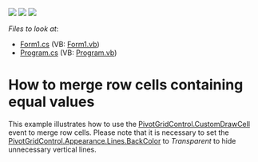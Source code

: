 <!-- default badges list -->
![](https://img.shields.io/endpoint?url=https://codecentral.devexpress.com/api/v1/VersionRange/128582305/10.1.6%2B)
[![](https://img.shields.io/badge/Open_in_DevExpress_Support_Center-FF7200?style=flat-square&logo=DevExpress&logoColor=white)](https://supportcenter.devexpress.com/ticket/details/E2427)
[![](https://img.shields.io/badge/📖_How_to_use_DevExpress_Examples-e9f6fc?style=flat-square)](https://docs.devexpress.com/GeneralInformation/403183)
<!-- default badges end -->
<!-- default file list -->
*Files to look at*:

* [Form1.cs](./CS/WindowsApplication53/Form1.cs) (VB: [Form1.vb](./VB/WindowsApplication53/Form1.vb))
* [Program.cs](./CS/WindowsApplication53/Program.cs) (VB: [Program.vb](./VB/WindowsApplication53/Program.vb))
<!-- default file list end -->
# How to merge row cells containing equal values


<p>This example illustrates how to use the <a href="http://documentation.devexpress.com/#WindowsForms/DevExpressXtraPivotGridPivotGridControl_CustomDrawCelltopic">PivotGridControl.CustomDrawCell</a> event to merge row cells. Please note that it is necessary to set the <a href="http://documentation.devexpress.com/#WindowsForms/DevExpressXtraPivotGridPivotGridAppearancesBase_Linestopic">PivotGridControl.Appearance.Lines.BackColor</a> to <i>Transparent</i> to hide unnecessary vertical lines.</p>

<br/>


